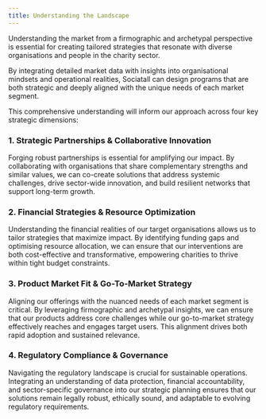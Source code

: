```yaml
---
title: Understanding the Landscape
---
```


Understanding the market from a firmographic and archetypal perspective is essential for creating tailored strategies that resonate with diverse organisations and people in the charity sector. 

By integrating detailed market data with insights into organisational mindsets and operational realities, Sociatall can design programs that are both strategic and deeply aligned with the unique needs of each market segment.

This comprehensive understanding will inform our approach across four key strategic dimensions:

### 1. Strategic Partnerships & Collaborative Innovation

Forging robust partnerships is essential for amplifying our impact. By collaborating with organisations that share complementary strengths and similar values, we can co-create solutions that address systemic challenges, drive sector-wide innovation, and build resilient networks that support long-term growth.

### 2. Financial Strategies & Resource Optimization

Understanding the financial realities of our target organisations allows us to tailor strategies that maximize impact. By identifying funding gaps and optimising resource allocation, we can ensure that our interventions are both cost-effective and transformative, empowering charities to thrive within tight budget constraints.

### 3. Product Market Fit & Go-To-Market Strategy

Aligning our offerings with the nuanced needs of each market segment is critical. By leveraging firmographic and archetypal insights, we can ensure that our products address core challenges while our go-to-market strategy effectively reaches and engages target users. This alignment drives both rapid adoption and sustained relevance.

### 4. Regulatory Compliance & Governance

Navigating the regulatory landscape is crucial for sustainable operations. Integrating an understanding of data protection, financial accountability, and sector-specific governance into our strategic planning ensures that our solutions remain legally robust, ethically sound, and adaptable to evolving regulatory requirements.
